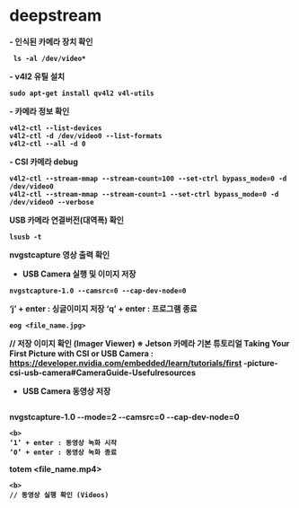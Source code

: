 # deepstream

<b>- 인식된 카메라 장치 확인
```
 ls -al /dev/video*
```
<b>- v4l2 유틸 설치
```
sudo apt-get install qv4l2 v4l-utils
```
<b> - 카메라 정보 확인
```
v4l2-ctl --list-devices
v4l2-ctl -d /dev/video0 --list-formats
v4l2-ctl --all -d 0
```
<b> - CSI 카메라 debug
```
v4l2-ctl --stream-mmap --stream-count=100 --set-ctrl bypass_mode=0 -d /dev/video0
v4l2-ctl --stream-mmap --stream-count=1 --set-ctrl bypass_mode=0 -d /dev/video0 --verbose
```
<b>   USB 카메라 연결버전(대역폭) 확인
```
lsusb -t
```
<b> nvgstcapture 영상 출력 확인

- USB Camera 실행 및 이미지 저장
```
nvgstcapture-1.0 --camsrc=0 --cap-dev-node=0
```
<b>
‘j’ + enter : 싱글이미지 저장
‘q’ + enter : 프로그램 종료

```
eog <file_name.jpg>
```
<b>  // 저장 이미지 확인 (Imager Viewer)
※ Jetson 카메라 기본 튜토리얼
Taking Your First Picture with CSI or USB Camera :
https://developer.nvidia.com/embedded/learn/tutorials/first
-picture-csi-usb-camera#CameraGuide-Usefulresources
- USB Camera 동영상 저장
  ```
nvgstcapture-1.0 --mode=2 --camsrc=0 --cap-dev-node=0
```
<b>
‘1’ + enter : 동영상 녹화 시작
‘0’ + enter : 동영상 녹화 종료

```
totem <file_name.mp4>
```
<b>
// 동영상 실행 확인 (Videos)
